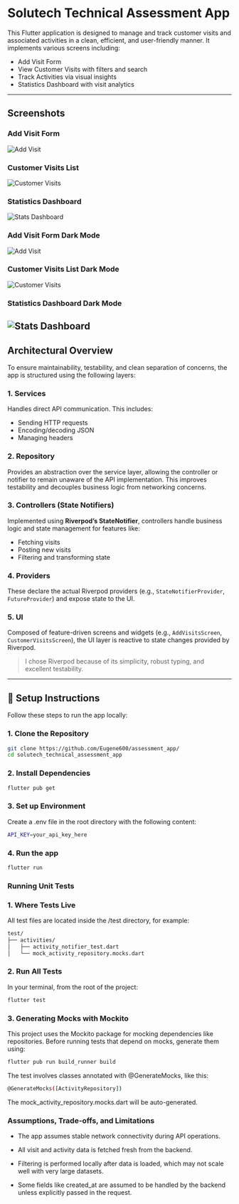 # Solutech Technical Assessment App

This Flutter application is designed to manage and track customer visits and associated activities in a clean, efficient, and user-friendly manner. It implements various screens including:

- Add Visit Form
- View Customer Visits with filters and search
- Track Activities via visual insights
- Statistics Dashboard with visit analytics

---

## Screenshots

### Add Visit Form
![Add Visit](assets/images/visit_screenshot.jpeg)

### Customer Visits List
![Customer Visits](assets/images/customer_visit_screenshot.jpeg)

### Statistics Dashboard
![Stats Dashboard](assets/images/stats_screenshot.jpeg)

### Add Visit Form Dark Mode
![Add Visit](assets/images/visit_screenshot_dark.jpeg)

### Customer Visits List Dark Mode
![Customer Visits](assets/images/customer_visit_screenshot_dark.jpeg)

### Statistics Dashboard Dark Mode
![Stats Dashboard](assets/images/stats_screenshot_dark.jpeg)
---

## Architectural Overview

To ensure maintainability, testability, and clean separation of concerns, the app is structured using the following layers:

### **1. Services**
Handles direct API communication. This includes:
- Sending HTTP requests
- Encoding/decoding JSON
- Managing headers

### **2. Repository**
Provides an abstraction over the service layer, allowing the controller or notifier to remain unaware of the API implementation. This improves testability and decouples business logic from networking concerns.

### **3. Controllers (State Notifiers)**
Implemented using **Riverpod’s StateNotifier**, controllers handle business logic and state management for features like:
- Fetching visits
- Posting new visits
- Filtering and transforming state

### **4. Providers**
These declare the actual Riverpod providers (e.g., `StateNotifierProvider`, `FutureProvider`) and expose state to the UI.

### **5. UI**
Composed of feature-driven screens and widgets (e.g., `AddVisitsScreen`, `CustomerVisitsScreen`), the UI layer is reactive to state changes provided by Riverpod.

> I chose Riverpod because of its simplicity, robust typing, and excellent testability.

---

## 🚀 Setup Instructions

Follow these steps to run the app locally:

### 1. Clone the Repository

```bash
git clone https://github.com/Eugene600/assessment_app/
cd solutech_technical_assessment_app
```

### 2. Install Dependencies

```bash
flutter pub get
```

### 3. Set up Environment
Create a .env file in the root directory with the following content:
```bash
API_KEY=your_api_key_here
```


### 4. Run the app
```bash
flutter run
```

### **Running Unit Tests**

### 1.  Where Tests Live
All test files are located inside the /test directory, for example:
```bash
test/
├── activities/
│   ├── activity_notifier_test.dart
│   └── mock_activity_repository.mocks.dart
```

### 2. Run All Tests
In your terminal, from the root of the project:
```bash
flutter test
```

### 3. Generating Mocks with Mockito
This project uses the Mockito package for mocking dependencies like repositories.
Before running tests that depend on mocks, generate them using:
```bash
flutter pub run build_runner build
```
The test involves classes annotated with @GenerateMocks, like this:
```bash
@GenerateMocks([ActivityRepository])
```
The mock_activity_repository.mocks.dart will be auto-generated.

### **Assumptions, Trade-offs, and Limitations**
- The app assumes stable network connectivity during API operations.

- All visit and activity data is fetched fresh from the backend.

- Filtering is performed locally after data is loaded, which may not scale well with very large datasets.

- Some fields like created_at are assumed to be handled by the backend unless explicitly passed in the request.



